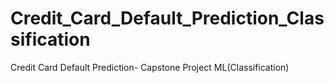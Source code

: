 # Credit_Card_Default_Prediction_Classification
Credit Card Default Prediction- Capstone Project ML(Classification)
